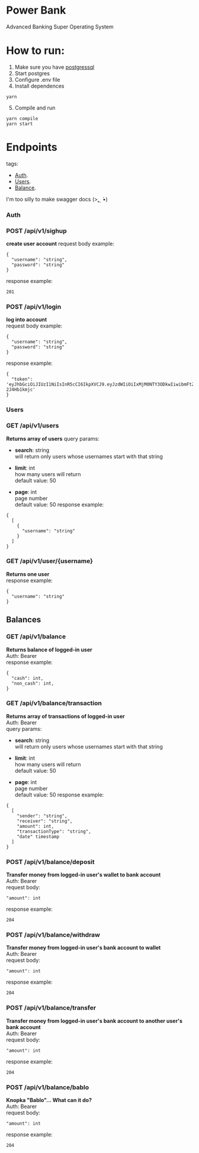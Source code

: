 # Power Bank
Advanced Banking Super Operating System
  
# How to run:

1. Make sure you have [postgressql](https://www.postgresql.org/download)  
2. Start postgres
3. Configure .env file  
4. Install dependences 
```
yarn 
```
5. Compile and run
```
yarn compile
yarn start
```

# Endpoints
tags:  
- [Auth](#auth).  
- [Users](#auth).
- [Balance](#auth).
   
I'm too silly to make swagger docs (>؂ •́)

### Auth
### POST /api/v1/sighup
**create user account**
request body example:
```
{
  "username": "string",
  "password": "string"
}
```
response example:
```
201
```

### POST /api/v1/login
**log into account**  
request body example:
```
{
  "username": "string",
  "password": "string"
}
```
response example:
```
{
  "token": 'eyJhbGciOiJIUzI1NiIsInR5cCI6IkpXVCJ9.eyJzdWIiOiIxMjM0NTY3ODkwIiwibmFtZSI6Im1hZG9rYSIsImlhdCI6MTUxNjIzOTAyMn0.JjCjhHC4sZBVpcFUUtT5PVHXQQtIv1AC-2J4Hb1kmjc'
}
```
### Users
### GET /api/v1/users
**Returns array of users**
query params:  
  - **search**: string    
      will return only users whose usernames start with that string
      
  - **limit**: int  
      how many users will return  
      default value: 50
        
  - **page**: int   
      page number  
      default value: 50
response example:  
```
{
  [
    {
      "username": "string"
    }
  ]
}
```

### GET /api/v1/user/{username}
**Returns one user**  
response example:  
```
{
  "username": "string"
}
```

## Balances
### GET /api/v1/balance  
**Returns balance of logged-in user**  
Auth: Bearer  
response example:  
```
{
  "cash": int,
  "non_cash": int,
}
```

### GET /api/v1/balance/transaction  
**Returns array of transactions of logged-in user**  
Auth: Bearer  
query params:  
  - **search**: string    
      will return only users whose usernames start with that string
      
  - **limit**: int  
      how many users will return  
      default value: 50
        
  - **page**: int   
      page number  
      default value: 50
response example:  
```
{
  [
    "sender": "string",
    "receiver": "string",
    "amount": int,
    "transactionType": "string",
    "date" timestamp
  ]
}
```

### POST /api/v1/balance/deposit
**Transfer money from logged-in user's wallet to bank account**  
Auth: Bearer  
request body:  
```
"amount": int
```
response example:  
```
204
```

### POST /api/v1/balance/withdraw
**Transfer money from logged-in user's bank account to wallet**  
Auth: Bearer  
request body:  
```
"amount": int
```
response example:  
```
204
```

### POST /api/v1/balance/transfer
**Transfer money from logged-in user's bank account to another user's bank account**  
Auth: Bearer  
request body:  
```
"amount": int
```
response example:  
```
204
```

### POST /api/v1/balance/bablo
**Knopka "Bablo"... What can it do?**  
Auth: Bearer  
request body:  
```
"amount": int
```
response example:  
```
204
``` 
    




  
